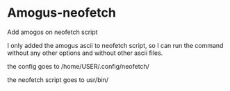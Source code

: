 # Amogus-neofetch
Add amogos on neofetch script

I only added the amogus ascii to neofetch script, so I can run the command without any other options and without other ascii files.

the config goes to /home/USER/.config/neofetch/

the neofetch script goes to usr/bin/
